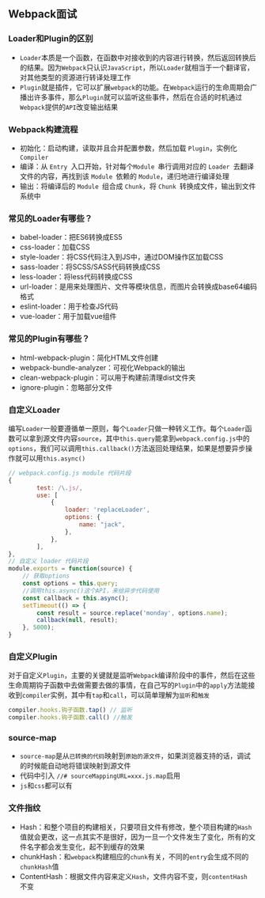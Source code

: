 ## Webpack面试

### Loader和Plugin的区别

- `Loader`本质是一个函数，在函数中对接收到的内容进行转换，然后返回转换后的结果。因为`Webpack`只认识`JavaScript`，所以`Loader`就相当于一个翻译官，对其他类型的资源进行转译处理工作
- `Plugin`就是插件，它可以扩展`webpack`的功能。在`Webpack`运行的生命周期会广播出许多事件，那么`Plugin`就可以监听这些事件，然后在合适的时机通过`Webpack`提供的`API`改变输出结果

### Webpack构建流程

- 初始化：启动构建，读取并且合并配置参数，然后加载 `Plugin`，实例化 `Compiler`
- 编译：从 `Entry `入口开始，针对每个`Module `串行调用对应的 `Loader `去翻译文件的内容，再找到该 `Module `依赖的 `Module`，递归地进行编译处理
- 输出：将编译后的 `Module `组合成 `Chunk`，将 `Chunk `转换成文件，输出到文件系统中

### 常见的Loader有哪些？

- babel-loader：把ES6转换成ES5
- css-loader：加载CSS
- style-loader：将CSS代码注入到JS中，通过DOM操作区加载CSS
- sass-loader：将SCSS/SASS代码转换成CSS
- less-loader：将less代码转换成CSS
- url-loader：是用来处理图片、文件等模块信息，而图片会转换成base64编码格式
- eslint-loader：用于检查JS代码
- vue-loader：用于加载vue组件

### 常见的Plugin有哪些？

- html-webpack-plugin：简化HTML文件创建
- webpack-bundle-analyzer：可视化Webpack的输出
- clean-webpack-plugin：可以用于构建前清理dist文件夹
- ignore-plugin：忽略部分文件

### 自定义Loader

编写`Loader`一般要遵循单一原则，每个`Loader`只做一种转义工作。每个`Loader`函数可以拿到源文件内容`source`，其中`this.query`能拿到`webpack.config.js`中的`options`，我们可以调用`this.callback()`方法返回处理结果，如果是想要异步操作就可以用`this.async()`

```javascript
// webpack.config.js module 代码片段
{
        test: /\.js/,
        use: [
            {
                loader: 'replaceLoader',
                options: {
                    name: "jack",
                },
            },
        ],
},
// 自定义 loader 代码片段
module.exports = function(source) {
	// 获取options
    const options = this.query;
    //调用this.async()这个API，来给异步代码使用
    const callback = this.async();
    setTimeout(() => {
        const result = source.replace('monday', options.name);
        callback(null, result);
    }, 5000);
}
```

### 自定义Plugin

对于自定义`Plugin`，主要的关键就是监听`Webpack`编译阶段中的事件，然后在这些生命周期钩子函数中去做需要去做的事情，在自己写的`Plugin`中的`apply`方法能接收到`compiler`实例，其中有`tap`和`call`，可以简单理解为`监听`和`触发`

```javascript
compiler.hooks.钩子函数.tap() // 监听
compiler.hooks.钩子函数.call() //触发
```

### source-map

- `source-map`是从`已转换的代码`映射到`原始的源文件`，如果浏览器支持的话，调试的时候能自动地将错误映射到源文件
- 代码中引入 `//# sourceMappingURL=xxx.js.map`启用
- `js`和`css`都可以有

### 文件指纹

- Hash：和整个项目的构建相关，只要项目文件有修改，整个项目构建的`Hash `值就会更改，这一点其实不是很好，因为一旦一个文件发生了变化，所有的文件名字都会发生变化，起不到缓存的效果
- chunkHash：和`webpack`构建相应的`chunk`有关，不同的`entry`会生成不同的`chunkHash`值
- ContentHash：根据文件内容来定义`Hash`，文件内容不变，则`contentHash `不变

